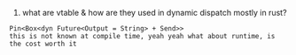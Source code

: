 1. what are vtable & how are they used in dynamic dispatch mostly in rust?

```
Pin<Box<dyn Future<Output = String> + Send>>
this is not known at compile time, yeah yeah what about runtime, is the cost worth it

```
